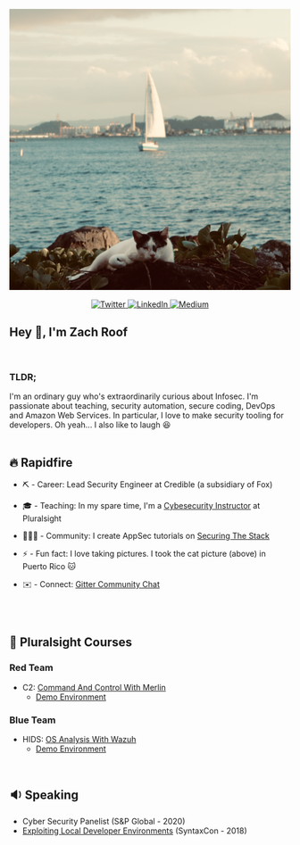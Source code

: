 <p align="center">
  <img src="images/cat.png">

</p>

<p align="center">
  <a href="https://twitter.com/zachroofsec" target="_blank">
    <img src="https://img.shields.io/badge/twitter-%231DA1F2.svg?&style=for-the-badge&logo=twitter&logoColor=white&color=071A2C" alt="Twitter"/>
  </a>
  <a href="https://www.linkedin.com/in/zachroof" target="_blank">
    <img src="https://img.shields.io/badge/linkedin-%230077B5.svg?&style=for-the-badge&logo=linkedin&logoColor=white&color=071A2C" alt="LinkedIn"/>
  </a>
  <a href="https://medium.com/@zachroofsec" target="_blank">
    <img src="https://img.shields.io/badge/medium-%2312100E.svg?&style=for-the-badge&logo=medium&logoColor=white&color=071A2C" alt="Medium"/>
  </a>
</p>

## Hey 👋, I'm Zach Roof
<br/>

### TLDR;
I'm an ordinary guy who's extraordinarily curious about Infosec. I'm passionate about teaching, security automation, secure coding, DevOps and Amazon Web Services. In particular, I love to make security tooling for developers. Oh yeah... I also like to laugh :laughing:
<br/>
<br/>


## :fire: Rapidfire

- ⛏️ - Career: Lead Security Engineer at Credible (a subsidiary of Fox)


- 🎓 - Teaching: In my spare time, I'm a [Cybesecurity Instructor](https://app.pluralsight.com/profile/author/zach-roof) at Pluralsight


- 🧑‍🤝‍🧑 - Community: I create AppSec tutorials on [Securing The Stack](https://securingthestack.com/)


- ⚡ - Fun fact: I love taking pictures. I took the cat picture (above) in Puerto Rico :cat:


- ✉️ - Connect: [Gitter Community Chat](https://gitter.im/zachroofsec/community)

<br/>
<br/>

## :movie_camera: Pluralsight Courses

### Red Team
+ C2: [Command And Control With Merlin](https://www.pluralsight.com/courses/command-control-merlin)
    + [Demo Environment](https://github.com/zachroofsec/command-and-control-with-merlin)
###  Blue Team
+ HIDS: [OS Analysis With Wazuh](https://www.pluralsight.com/courses/os-analysis-wazuh)
    + [Demo Environment](https://github.com/zachroofsec/os-analysis-with-wazuh)

<br/>

## :sound:  Speaking
+ Cyber Security Panelist (S&P Global - 2020)
+ [Exploiting Local Developer Environments](https://syntaxcon.com/2018/session/exploiting-local-dev-environments/) (SyntaxCon - 2018)
